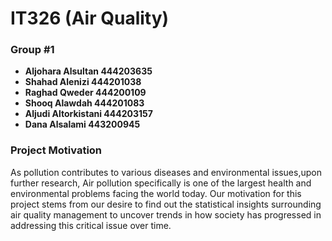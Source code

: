 # IT326 (Air Quality) 

### Group #1
- **Aljohara Alsultan 444203635**
- **Shahad Alenizi 444201038**
- **Raghad Qweder 444200109**
- **Shooq Alawdah 444201083**
- **Aljudi Altorkistani 444203157**
- **Dana Alsalami 443200945**

### Project Motivation
As pollution contributes to various diseases and environmental issues,upon further research, Air pollution specifically is one of the largest health and environmental problems facing the world today. Our motivation for this project stems from our desire to find out the statistical insights surrounding air quality management to uncover trends in how society has progressed in addressing this critical issue over time.
